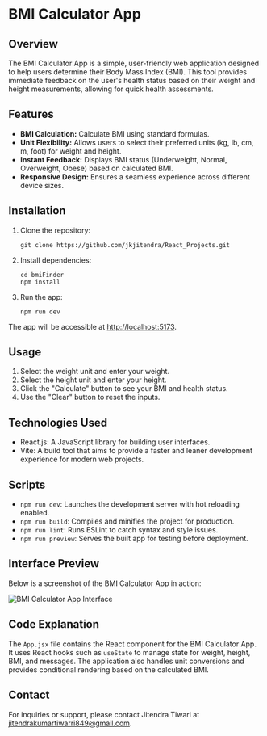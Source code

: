 # BMI Calculator App

## Overview

The BMI Calculator App is a simple, user-friendly web application designed to help users determine their Body Mass Index (BMI). This tool provides immediate feedback on the user's health status based on their weight and height measurements, allowing for quick health assessments.

## Features

* **BMI Calculation:** Calculate BMI using standard formulas.
* **Unit Flexibility:** Allows users to select their preferred units (kg, lb, cm, m, foot) for weight and height.
* **Instant Feedback:** Displays BMI status (Underweight, Normal, Overweight, Obese) based on calculated BMI.
* **Responsive Design:** Ensures a seamless experience across different device sizes.

## Installation

1. Clone the repository:
   ```
   git clone https://github.com/jkjitendra/React_Projects.git
   ```
2. Install dependencies:
   ```
   cd bmiFinder
   npm install
   ```
3. Run the app:
   ```
   npm run dev
   ```

The app will be accessible at [http://localhost:5173](https://chatgpt.com/g/g-2fkFE8rbu-dall-e/c/537e24f8-4859-4ad0-ab42-c52bb17f93e0).

## Usage

1. Select the weight unit and enter your weight.
2. Select the height unit and enter your height.
3. Click the "Calculate" button to see your BMI and health status.
4. Use the "Clear" button to reset the inputs.

## Technologies Used

* React.js: A JavaScript library for building user interfaces.
* Vite: A build tool that aims to provide a faster and leaner development experience for modern web projects.

## Scripts

* `npm run dev`: Launches the development server with hot reloading enabled.
* `npm run build`: Compiles and minifies the project for production.
* `npm run lint`: Runs ESLint to catch syntax and style issues.
* `npm run preview`: Serves the built app for testing before deployment.

## Interface Preview

Below is a screenshot of the BMI Calculator App in action:

![BMI Calculator App Interface](./src/assets/image.png)

## Code Explanation

The `App.jsx` file contains the React component for the BMI Calculator App. It uses React hooks such as `useState` to manage state for weight, height, BMI, and messages. The application also handles unit conversions and provides conditional rendering based on the calculated BMI.

## Contact

For inquiries or support, please contact Jitendra Tiwari at [jitendrakumartiwarri849@gmail.com]().
